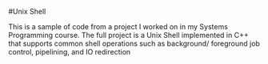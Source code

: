 #Unix Shell

This is a sample of code from a project I worked on in my Systems
Programming course. The full project is a Unix Shell implemented
in C++ that supports common shell operations such as background/
foreground job control, pipelining, and IO redirection
